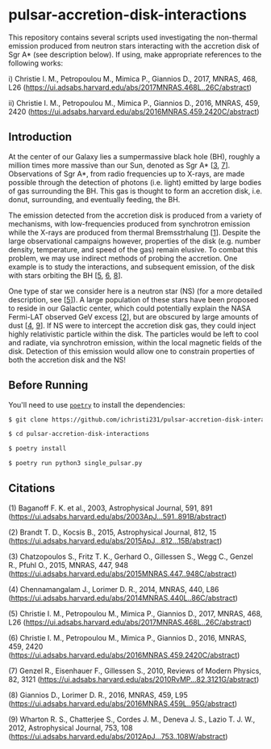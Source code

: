 # pulsar-accretion-disk-interactions

This repository contains several scripts used investigating the non-thermal emission produced from neutron stars interacting with the accretion disk of Sgr A* (see description below). If using, make appropriate references to the following works:

i) Christie I. M., Petropoulou M., Mimica P., Giannios D., 2017, MNRAS, 468, L26 (https://ui.adsabs.harvard.edu/abs/2017MNRAS.468L..26C/abstract)

ii) Christie I. M., Petropoulou M., Mimica P., Giannios D., 2016, MNRAS, 459, 2420 (https://ui.adsabs.harvard.edu/abs/2016MNRAS.459.2420C/abstract)

## Introduction

At the center of our Galaxy lies a sumpermassive black hole (BH), roughly a million times more massive than our Sun, denoted as Sgr A* [[3][3], [7][7]]. Observations of Sgr A*, from radio frequencies up to X-rays, are made possible through the detection of photons (i.e. light) emitted by large bodies of gas surrounding the BH. This gas is thought to form an accretion disk, i.e. donut, surrounding, and eventually feeding, the BH. 

The emission detected from the accretion disk is produced from a variety of mechanisms, with low-frequencies produced from synchrotron emission while the X-rays are produced from thermal Bremsstrhalung [[1][1]]. Despite the large observational campaigns however, properties of the disk (e.g. number density, temperature, and speed of the gas) remain elusive. To combat this problem, we may use indirect methods of probing the accretion. One example is to study the interactions, and subsequent emission, of the disk with stars orbiting the BH [[5][5], [6][6], [8][8]]. 

One type of star we consider here is a neutron star (NS) (for a more detailed description, see [[5][5]]). A large population of these stars have been proposed to reside in our Galactic center, which could potentially explain the NASA Fermi-LAT observed GeV excess [[2][2]], but are obscured by large amounts of dust [[4][4], [9][9]]. If NS were to intercept the accretion disk gas, they could inject highly relativistic particle within the disk. The particles would be left to cool and radiate, via synchrotron emission, within the local magnetic fields of the disk. Detection of this emission would allow one to constrain properties of both the accretion disk and the NS!

## Before Running

You'll need to use [`poetry`](https://github.com/sdispater/poetry) to install the dependencies:
```bash
$ git clone https://github.com/ichristi231/pulsar-accretion-disk-interactions.git

$ cd pulsar-accretion-disk-interactions

$ poetry install

$ poetry run python3 single_pulsar.py
```


## Citations

(1) Baganoff F. K. et al., 2003, Astrophysical Journal, 591, 891 (https://ui.adsabs.harvard.edu/abs/2003ApJ...591..891B/abstract)

(2) Brandt T. D., Kocsis B., 2015, Astrophysical Journal, 812, 15 (https://ui.adsabs.harvard.edu/abs/2015ApJ...812...15B/abstract)

(3) Chatzopoulos S., Fritz T. K., Gerhard O., Gillessen S., Wegg C., Genzel R., Pfuhl O., 2015, MNRAS, 447, 948 (https://ui.adsabs.harvard.edu/abs/2015MNRAS.447..948C/abstract)

(4) Chennamangalam J., Lorimer D. R., 2014, MNRAS, 440, L86     (https://ui.adsabs.harvard.edu/abs/2014MNRAS.440L..86C/abstract)

(5) Christie I. M., Petropoulou M., Mimica P., Giannios D., 2017, MNRAS, 468, L26 (https://ui.adsabs.harvard.edu/abs/2017MNRAS.468L..26C/abstract)

(6) Christie I. M., Petropoulou M., Mimica P., Giannios D., 2016, MNRAS, 459, 2420 (https://ui.adsabs.harvard.edu/abs/2016MNRAS.459.2420C/abstract)

(7) Genzel R., Eisenhauer F., Gillessen S., 2010, Reviews of Modern Physics, 82, 3121 (https://ui.adsabs.harvard.edu/abs/2010RvMP...82.3121G/abstract)

(8) Giannios D., Lorimer D. R., 2016, MNRAS, 459, L95          (https://ui.adsabs.harvard.edu/abs/2016MNRAS.459L..95G/abstract)

(9) Wharton R. S., Chatterjee S., Cordes J. M., Deneva J. S., Lazio T. J. W., 2012, Astrophysical Journal, 753, 108 (https://ui.adsabs.harvard.edu/abs/2012ApJ...753..108W/abstract)

[1]: https://ui.adsabs.harvard.edu/abs/2015ApJ...812...15B/abstract
[2]: https://ui.adsabs.harvard.edu/abs/2015ApJ...812...15B/abstract
[3]: https://ui.adsabs.harvard.edu/abs/2015MNRAS.447..948C/abstract
[4]: https://ui.adsabs.harvard.edu/abs/2014MNRAS.440L..86C/abstract
[5]: https://ui.adsabs.harvard.edu/abs/2017MNRAS.468L..26C/abstract
[6]: https://ui.adsabs.harvard.edu/abs/2016MNRAS.459.2420C/abstract
[7]: https://ui.adsabs.harvard.edu/abs/2010RvMP...82.3121G/abstract
[8]: https://ui.adsabs.harvard.edu/abs/2016MNRAS.459L..95G/abstract
[9]: https://ui.adsabs.harvard.edu/abs/2012ApJ...753..108W/abstract
